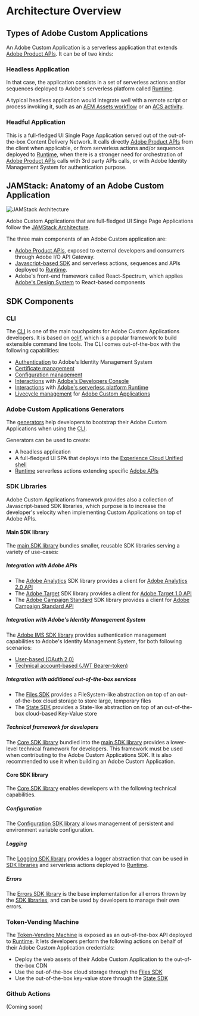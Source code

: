 # Architecture Overview

## Types of Adobe Custom Applications

An Adobe Custom Application is a serverless application that extends [Adobe Product APIs](https://www.adobe.io/apis.html).
It can be of two kinds:

### Headless Application

In that case, the application consists in a set of serverless actions and/or sequences deployed to Adobe's serverless platform called [Runtime](https://github.com/AdobeDocs/adobeio-runtime).

A typical headless application would integrate well with a remote script or process invoking it, such as an [AEM Assets workflow](https://docs.adobe.com/content/help/en/experience-manager-65/assets/using/assets-workflow.html) or an [ACS activity](https://docs.adobe.com/content/help/en/campaign-standard/using/managing-processes-and-data/data-management-activities/external-api.html).

### Headful Application

This is a full-fledged UI Single Page Application served out of the out-of-the-box Content Delivery Network. It calls directly [Adobe Product APIs](https://www.adobe.io/apis.html) from the client when applicable, or from serverless actions and/or sequences deployed to [Runtime](https://github.com/AdobeDocs/adobeio-runtime), when there is a stronger need for orchestration of [Adobe Product APIs](https://www.adobe.io/apis.html) calls with 3rd party APIs calls, or with Adobe Identity Management System for authentication purpose.

## JAMStack: Anatomy of an Adobe Custom Application

![JAMStack Architecture](jamstack-anatomy-application.png)

Adobe Custom Applications that are full-fledged UI Singe Page Applications follow the [JAMStack Architecture](https://jamstack.org/).

The three main components of an Adobe Custom application are:

- [Adobe Product APIs](https://www.adobe.io/apis.html), exposed to external developers and consumers through Adobe I/O API Gateway.
- [Javascript-based SDK](https://github.com/adobe/aio-sdk) and serverless actions, sequences and APIs deployed to [Runtime](https://github.com/AdobeDocs/adobeio-runtime).
- Adobe's front-end framework called React-Spectrum, which applies [Adobe's Design System](https://spectrum.adobe.com/) to React-based components 

## SDK Components

### CLI

The [CLI](https://github.com/adobe/aio-cli) is one of the main touchpoints for Adobe Custom Applications developers. It is based on [oclif](https://oclif.io/), which is a popular framework to build extensible command line tools.
The CLI comes out-of-the-box with the following capabilities:

- [Authentication](https://github.com/adobe/aio-cli-plugin-auth) to Adobe's Identity Management System
- [Certificate management](https://github.com/adobe/aio-cli-plugin-certificate)
- [Configuration management](https://github.com/adobe/aio-cli-plugin-certificate)
- [Interactions](https://github.com/adobe/aio-cli-plugin-console) with [Adobe's Developers Console](https://console.adobe.io/)
- [Interactions](https://github.com/adobe/aio-cli-plugin-runtime) with [Adobe's serverless platform Runtime](https://github.com/AdobeDocs/adobeio-runtime)
- [Livecycle management](https://github.com/adobe/aio-cli-plugin-app) for [Adobe Custom Applications](https://github.com/AdobeDocs/adobe-custom-applications)

### Adobe Custom Applications Generators

The [generators](https://github.com/adobe/generator-aio-app) help developers to bootstrap their Adobe Custom Applications when using the [CLI](https://github.com/adobe/aio-cli).

Generators can be used to create:

- A headless application
- A full-fledged UI SPA that deploys into the [Experience Cloud Unified shell](http://experiencecloud.adobe.com/)
- [Runtime](https://github.com/AdobeDocs/adobeio-runtime) serverless actions extending specific [Adobe APIs](https://www.adobe.io/apis.html)

### SDK Libraries

Adobe Custom Applications framework provides also a collection of Javascript-based SDK libraries, which purpose is to increase the developer's velocity when implementing Custom Applications on top of Adobe APIs.

#### Main SDK library

The [main SDK library](https://github.com/adobe/aio-sdk) bundles smaller, reusable SDK libraries serving a variety of use-cases:

##### Integration with Adobe APIs

- The [Adobe Analytics](https://github.com/adobe/aio-lib-analytics) SDK library provides a client for [Adobe Analytics 2.0 API](https://adobedocs.github.io/analytics-2.0-apis/)
- The [Adobe Target](https://github.com/adobe/aio-lib-target) SDK library provides a client for [Adobe Target 1.0 API](https://developers.adobetarget.com/api/)
- The [Adobe Campaign Standard](https://github.com/adobe/aio-lib-campaign-standard) SDK library provides a client for [Adobe Campaign Standard API](https://docs.adobe.com/content/help/en/campaign-standard/using/working-with-apis/about-campaign-standard-apis/about-campaign-standard-apis.html)

##### Integration with Adobe's Identity Management System

The [Adobe IMS SDK library](https://github.com/adobe/aio-lib-core-ims) provides authentication management capabilities to Adobe's Identity Management System, for both following scenarios:

- [User-based (OAuth 2.0)](https://github.com/adobe/aio-lib-core-ims-oauth)
- [Technical account-based (JWT Bearer-token)](https://github.com/adobe/aio-lib-core-ims-jwt)

##### Integration with additional out-of-the-box services 

- The [Files SDK](https://github.com/adobe/aio-lib-files) provides a FileSystem-like abstraction on top of an out-of-the-box cloud storage to store large, temporary files
- The [State SDK](https://github.com/adobe/aio-lib-state) provides a State-like abstraction on top of an out-of-the-box cloud-based Key-Value store

##### Technical framework for developers

The [Core SDK library](https://github.com/adobe/aio-sdk-core) bundled into the [main SDK library](https://github.com/adobe/aio-sdk) provides a lower-level technical framework for developers. 
This framework must be used when contributing to the Adobe Custom Applications SDK. It is also recommended to use it when building an Adobe Custom Application.

#### Core SDK library

The [Core SDK library](https://github.com/adobe/aio-sdk-core) enables developers with the following technical capabilities.

##### Configuration

The [Configuration SDK library](https://github.com/adobe/aio-lib-core-config) allows management of persistent and environment variable configuration.

##### Logging

The [Logging SDK library](https://github.com/adobe/aio-lib-core-logging) provides a logger abstraction that can be used in [SDK libraries](https://github.com/adobe/aio-sdk) and serverless actions deployed to [Runtime](https://github.com/AdobeDocs/adobeio-runtime).

##### Errors

The [Errors SDK library](https://github.com/adobe/aio-lib-core-errors) is the base implementation for all errors thrown by the [SDK libraries](https://github.com/adobe/aio-sdk), and can be used by developers to manage their own errors.

### Token-Vending Machine

The [Token-Vending Machine](https://github.com/adobe/aio-tvm) is exposed as an out-of-the-box API deployed to [Runtime](https://github.com/AdobeDocs/adobeio-runtime).
It lets developers perform the following actions on behalf of their Adobe Custom Application credentials:

- Deploy the web assets of their Adobe Custom Application to the out-of-the-box CDN
- Use the out-of-the-box cloud storage through the [Files SDK](https://github.com/adobe/aio-lib-files)
- Use the out-of-the-box key-value store through the [State SDK](https://github.com/adobe/aio-lib-state)

### Github Actions

(Coming soon)

